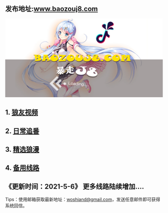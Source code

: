 ## 发布地址:www.baozouj8.com

![Image](bg.jpg)
## 1.  [狼友视频](https://www.baozou11.xyz/chengren18R.html)
## 2.  [日常追番](https://www.baozou11.xyz/manhua.html)
## 3.  [精选狼漫](https://www.baozou11.xyz/baozoulangman.html)
## 4.  [备用线路](https://www.baozouj9.com/)


## 《更新时间：2021-5-6》 更多线路陆续增加....

Tips：使用邮箱获取最新地址：woshiand@gmail.com，发送任意邮件即可获得系统回信。
